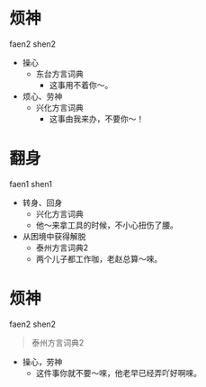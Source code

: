 # 烦神
faen2 shen2
+ 操心
  * 东台方言词典
    - 这事用不着你～。
+ 烦心、劳神
  * 兴化方言词典
    - 这事由我来办，不要你～！

# 翻身
faen1 shen1
+ 转身、回身
  * 兴化方言词典
  - 他～来拿工具的时候，不小心扭伤了腰。
+ 从困境中获得解脱
  * 泰州方言词典2
  - 两个儿子都工作咖，老赵总算～唻。

# 烦神
faen2 shen2
> 泰州方言词典2
- 操心，劳神
  - 这件事你就不要～唻，他老早已经弄吖好啊唻。
